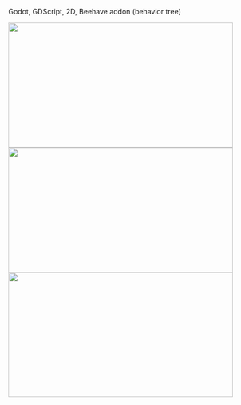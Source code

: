 
Godot, GDScript, 2D, Beehave addon (behavior tree)

<img src ="https://github.com/user-attachments/assets/e5e597f5-70a3-403d-a745-4602fcf0ef2e" width="450" height="250">
<img src ="https://github.com/user-attachments/assets/7d4b68df-715c-4da7-bdb2-68e9e0e28e03" width="450" height="250">
<img src ="https://github.com/user-attachments/assets/a8d60f6c-e94d-470b-9208-06a9cca4b444" width="450" height="250">
